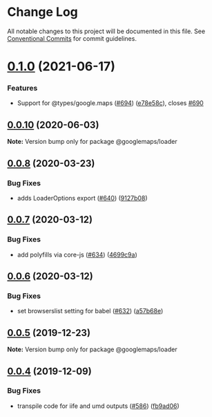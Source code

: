 # Change Log

All notable changes to this project will be documented in this file.
See [Conventional Commits](https://conventionalcommits.org) for commit guidelines.

# [0.1.0](https://github.com/googlemaps/v3-utility-library/compare/@googlemaps/loader@0.0.10...@googlemaps/loader@0.1.0) (2021-06-17)


### Features

* Support for @types/google.maps ([#694](https://github.com/googlemaps/v3-utility-library/issues/694)) ([e78e58c](https://github.com/googlemaps/v3-utility-library/commit/e78e58c0c5a0dcf6675e671e2d54dcc46779744d)), closes [#690](https://github.com/googlemaps/v3-utility-library/issues/690)





## [0.0.10](https://github.com/googlemaps/v3-utility-library/compare/@googlemaps/loader@0.0.9...@googlemaps/loader@0.0.10) (2020-06-03)

**Note:** Version bump only for package @googlemaps/loader





## [0.0.8](https://github.com/googlemaps/v3-utility-library/compare/@googlemaps/loader@0.0.7...@googlemaps/loader@0.0.8) (2020-03-23)


### Bug Fixes

* adds LoaderOptions export ([#640](https://github.com/googlemaps/v3-utility-library/issues/640)) ([9127b08](https://github.com/googlemaps/v3-utility-library/commit/9127b0882e876d8189cf626d4e1347c08ef33b91))





## [0.0.7](https://github.com/googlemaps/v3-utility-library/compare/@googlemaps/loader@0.0.6...@googlemaps/loader@0.0.7) (2020-03-12)


### Bug Fixes

* add polyfills via core-js ([#634](https://github.com/googlemaps/v3-utility-library/issues/634)) ([4699c9a](https://github.com/googlemaps/v3-utility-library/commit/4699c9abf69307829a8782c917f1eb0108ac941b))





## [0.0.6](https://github.com/googlemaps/v3-utility-library/compare/@googlemaps/loader@0.0.5...@googlemaps/loader@0.0.6) (2020-03-12)


### Bug Fixes

* set browserslist setting for babel ([#632](https://github.com/googlemaps/v3-utility-library/issues/632)) ([a57b68e](https://github.com/googlemaps/v3-utility-library/commit/a57b68e86bef5bea54e35c9fc4cd66b10ef8dafe))





## [0.0.5](https://github.com/googlemaps/v3-utility-library/compare/@googlemaps/loader@0.0.4...@googlemaps/loader@0.0.5) (2019-12-23)

**Note:** Version bump only for package @googlemaps/loader





## [0.0.4](https://github.com/googlemaps/v3-utility-library/compare/@googlemaps/loader@0.0.3...@googlemaps/loader@0.0.4) (2019-12-09)


### Bug Fixes

* transpile code for iife and umd outputs ([#586](https://github.com/googlemaps/v3-utility-library/issues/586)) ([fb9ad06](https://github.com/googlemaps/v3-utility-library/commit/fb9ad066cbf5d87cffcda2c435196ad20fed56f1))

